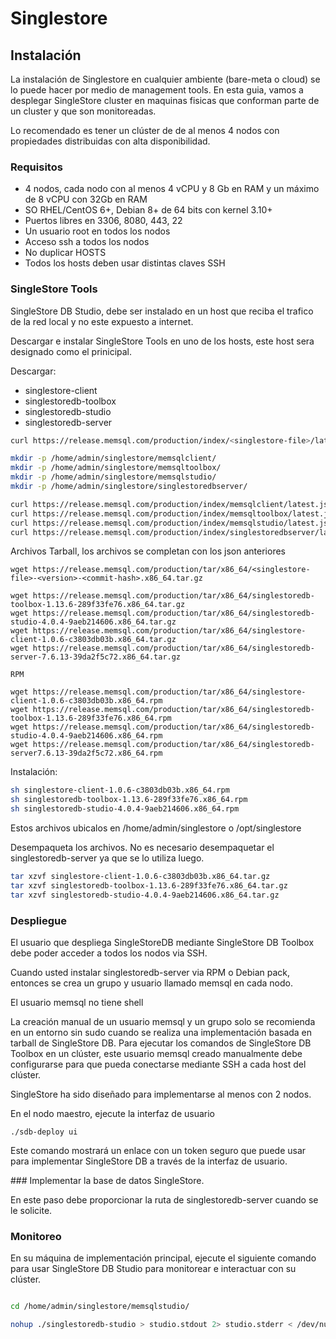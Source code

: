 # Singlestore
## Instalación

La instalación de Singlestore en cualquier ambiente (bare-meta o cloud) se lo puede hacer por medio de management tools. En esta guia, vamos a desplegar SingleStore cluster en maquinas fisicas que conforman parte de un cluster y que son monitoreadas.

Lo recomendado es tener un clúster de de al menos 4 nodos con propiedades distribuidas con alta disponibilidad.

### Requisitos

- 4 nodos, cada nodo con al menos 4 vCPU y 8 Gb en RAM y un máximo de 8 vCPU con 32Gb en RAM
- SO RHEL/CentOS 6+, Debian 8+ de 64 bits con kernel 3.10+
- Puertos libres en 3306, 8080, 443, 22
- Un usuario root en todos los nodos
- Acceso ssh a todos los nodos
- No duplicar HOSTS
- Todos los hosts deben usar distintas claves SSH

### SingleStore Tools

SingleStore DB Studio, debe ser instalado en un host que reciba el trafico de la red local y no este expuesto a internet.

Descargar e instalar SingleStore Tools en uno de los hosts, este host sera designado como el prinicipal.

Descargar:

- singlestore-client
- singlestoredb-toolbox
- singlestoredb-studio
- singlestoredb-server

```sh
curl https://release.memsql.com/production/index/<singlestore-file>/latest.json

mkdir -p /home/admin/singlestore/memsqlclient/
mkdir -p /home/admin/singlestore/memsqltoolbox/
mkdir -p /home/admin/singlestore/memsqlstudio/
mkdir -p /home/admin/singlestore/singlestoredbserver/

curl https://release.memsql.com/production/index/memsqlclient/latest.json >> /home/admin/singlestore/memsqlclient/latest.json
curl https://release.memsql.com/production/index/memsqltoolbox/latest.json >> /home/admin/singlestore/memsqltoolbox/latest.json
curl https://release.memsql.com/production/index/memsqlstudio/latest.json >> /home/admin/singlestore/memsqlstudio/latest.json
curl https://release.memsql.com/production/index/singlestoredbserver/latest.json >> /home/admin/singlestore/singlestoredbserver/latest.json

```

Archivos Tarball, los archivos se completan con los json anteriores

```ssh
wget https://release.memsql.com/production/tar/x86_64/<singlestore-file>-<version>-<commit-hash>.x86_64.tar.gz

wget https://release.memsql.com/production/tar/x86_64/singlestoredb-toolbox-1.13.6-289f33fe76.x86_64.tar.gz
wget https://release.memsql.com/production/tar/x86_64/singlestoredb-studio-4.0.4-9aeb214606.x86_64.tar.gz
wget https://release.memsql.com/production/tar/x86_64/singlestore-client-1.0.6-c3803db03b.x86_64.tar.gz
wget https://release.memsql.com/production/tar/x86_64/singlestoredb-server-7.6.13-39da2f5c72.x86_64.tar.gz

RPM 

wget https://release.memsql.com/production/tar/x86_64/singlestore-client-1.0.6-c3803db03b.x86_64.rpm
wget https://release.memsql.com/production/tar/x86_64/singlestoredb-toolbox-1.13.6-289f33fe76.x86_64.rpm
wget https://release.memsql.com/production/tar/x86_64/singlestoredb-studio-4.0.4-9aeb214606.x86_64.rpm
wget https://release.memsql.com/production/tar/x86_64/singlestoredb-server7.6.13-39da2f5c72.x86_64.rpm

```

Instalación:

```sh
sh singlestore-client-1.0.6-c3803db03b.x86_64.rpm
sh singlestoredb-toolbox-1.13.6-289f33fe76.x86_64.rpm
sh singlestoredb-studio-4.0.4-9aeb214606.x86_64.rpm


``` 
 
 Estos archivos ubicalos en /home/admin/singlestore o /opt/singlestore
 
 Desempaqueta los archivos. No es necesario desempaquetar el singlestoredb-server ya que se lo utiliza luego.
 
 ```sh
tar xzvf singlestore-client-1.0.6-c3803db03b.x86_64.tar.gz
tar xzvf singlestoredb-toolbox-1.13.6-289f33fe76.x86_64.tar.gz 
tar xzvf singlestoredb-studio-4.0.4-9aeb214606.x86_64.tar.gz
 
 ``` 


### Despliegue

El usuario que despliega SingleStoreDB mediante SingleStore DB Toolbox debe poder acceder a todos los nodos via SSH.

Cuando usted instalar singlestoredb-server via RPM o Debian pack, entonces se crea un grupo y usuario llamado memsql en cada nodo.

El usuario memsql no tiene shell

La creación manual de un usuario memsql y un grupo solo se recomienda en un entorno sin sudo cuando se realiza una implementación basada en tarball de SingleStore DB. Para ejecutar los comandos de SingleStore DB Toolbox en un clúster, este usuario memsql creado manualmente debe configurarse para que pueda conectarse mediante SSH a cada host del clúster.

SingleStore ha sido diseñado para implementarse al menos con 2 nodos.

En el nodo maestro, ejecute la interfaz de usuario

```ssh
./sdb-deploy ui

``` 

Este comando mostrará un enlace con un token seguro que puede usar para implementar SingleStore DB a través de la interfaz de usuario.

### Implementar la base de datos SingleStore.

En este paso debe proporcionar la ruta de singlestoredb-server cuando se le solicite.

### Monitoreo

En su máquina de implementación principal, ejecute el siguiente comando para usar SingleStore DB Studio para monitorear e interactuar con su clúster.

```sh

cd /home/admin/singlestore/memsqlstudio/

nohup ./singlestoredb-studio > studio.stdout 2> studio.stderr < /dev/null &

```
 
